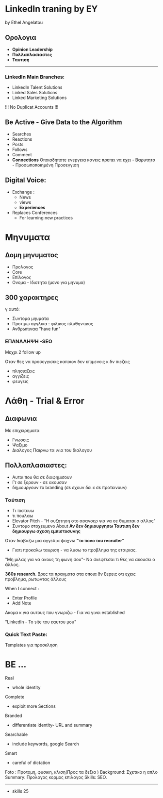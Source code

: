 # LinkedIn traning by EY
by Ethel Angelatou


## Ορολογια

- **Opinion Leadership**
- **Πολλαπλασιαστες**
- **Ταυτιση**
***

### **LinkedIn Main Branches:**
- LinkedIn Talent Solutions
- Linked Sales Solutions
- Linked Marketing Solutions

!!!  No Duplicat Accounts !!!
 
 
## Be Active - Give Data to the Algorithm
- Searches
- Reactions
- Posts
- Follows
- Comment
- **Connections**
	Οποιαδηποτε ενεργεια κανεις πρεπει να εχει
		- Βαρυτητα
		- Προσωποποιημένη Προσεγγιση
## Digital Voice:
- Exchange :
	- News 
	- views
	- **Experiences**
- Replaces  Conferences
	- For learning new practices
# Μηνυματα 
## Δομη μηνυματος
- Προλογος
- Core
- Επίλογος
- Ονομα - Ιδιοτητα (μονο για μηνυμα)

## 300 χαρακτηρες
γ αυτό:
-	Συντομα μηυματα
-	Προτιμω αγγλικα : φιλικος πλυθηντικος
-	Ανθρωπιναα "have fun"

### ΕΠΑΝΑΛΗΨΗ -SEO
 Μεχρι 2 follow up
 
 Οταν θες να προσεγγισεις καποιον δεν επιμενεις κ δν πιεζεις
 - πλησιαζεις
 - αγγιζεις 
 - φευγεις

# Λάθη - Trial & Error
## Διαφωνια
Με επιχειρηματα
- Γνωσεις
- Ψαξιμο
- Διαλογος
Παιρνω τα ινια του διαλογου

## **Πολλαπλασιαστες**:
- Αυτοι που θα σε διαφημισουν
- Γτ σε ξερουν - σε ακουσαν
- δημιουργουν το branding (σε εχουν δει κ σε προτεινουν)

### **Ταύτιση** 
- Τι πιστευω
- τι πουλαω
- Elevator Pitch - "H συζητηση στο ασανσερ για να σε θυμαται ο αλλος"
- Συντομο στοχευμενο About
**Αν δεν δημιουργησω Ταυτιση δεν δημιουργω σχεση εμπιστοσυνης**

Οταν διαβαζω μια αγγελια ψαχνω **"το πονο του recruiter"**
-	Γιατι προκαλω ταυριση - να λυσω το προβλημα της εταιριας.

"Μη μιλας για να ακους τη φωνη σου"- Να σκεφτεσαι τι θες να ακουσει ο άλλος.

**360s research**. Βρες τα πραγματα στα οποια δν ξερεις οτι εχεις προβλημα, ρωτωντας άλλους

When I connect :
- Enter Profile
-  Add Note

Ακομα κ για αυτους που γνωριζω - Για να γινει established


"LinkedIn - To site του εαυτου μου"

### Quick Text Paste: 
Templates για προσκληση

# ΒΕ ...
Real
- whole identity

Complete
- exploit more Sections

Branded
- differentiate identity- URL and summary

Searchable
- include keywords, google Search

Smart
- careful of dictation

Foto : Προτομη, φυσικη, κλιση(Προς τα δεξια \)
Background: Σχετικο η απλο
Summary: Προλογος κορμος επιλογος
Skills: SEO. 
***
- skills 25

